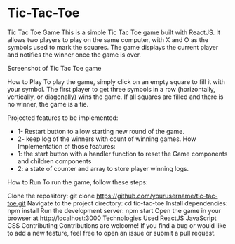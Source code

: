<!-- @format -->

# Tic-Tac-Toe

Tic Tac Toe Game
This is a simple Tic Tac Toe game built with ReactJS. It allows two players to play on the same computer, with X and O as the symbols used to mark the squares. The game displays the current player and notifies the winner once the game is over.

Screenshot of Tic Tac Toe game

How to Play
To play the game, simply click on an empty square to fill it with your symbol. The first player to get three symbols in a row (horizontally, vertically, or diagonally) wins the game. If all squares are filled and there is no winner, the game is a tie.

Projected features to be implemented:

- 1- Restart button to allow starting new round of the game.
- 2- keep log of the winners with count of winning games.
  How Implementation of those features:
- 1: the start button with a handler function to reset the Game components and children components
- 2: a state of counter and array to store player winning logs.

How to Run
To run the game, follow these steps:

Clone the repository: git clone https://github.com/yourusername/tic-tac-toe.git
Navigate to the project directory: cd tic-tac-toe
Install dependencies: npm install
Run the development server: npm start
Open the game in your browser at http://localhost:3000
Technologies Used
ReactJS
JavaScript
CSS
Contributing
Contributions are welcome! If you find a bug or would like to add a new feature, feel free to open an issue or submit a pull request.
